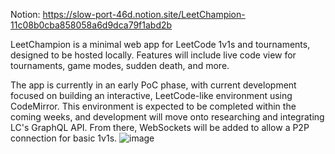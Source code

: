 Notion: https://slow-port-46d.notion.site/LeetChampion-11c08b0cba858058a6d9dca79f1abd2b

LeetChampion is a minimal web app for LeetCode 1v1s and tournaments, designed to be hosted locally.
Features will include live code view for tournaments, game modes, sudden death, and more.

The app is currently in an early PoC phase, with current development focused on building an interactive, LeetCode-like environment using CodeMirror.
This environment is expected to be completed within the coming weeks, and development will move onto researching and integrating LC's GraphQL API.
From there, WebSockets will be added to allow a P2P connection for basic 1v1s.
![image](https://github.com/user-attachments/assets/e686748a-4174-4111-8717-1abfe78331cb)

